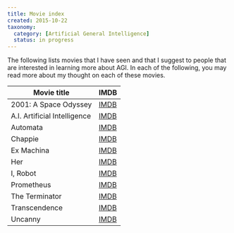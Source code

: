 ```yaml
---
title: Movie index
created: 2015-10-22
taxonomy:
  category: [Artificial General Intelligence]
  status: in progress
---
```


The following lists movies that I have seen and that I suggest to people that are interested in learning more about AGI. In each of the following, you may read more about my thought on each of these movies.

| Movie title | IMDB |
|---|---|
| 2001: A Space Odyssey | [IMDB](http://www.imdb.com/title/tt0062622/) |
| A.I. Artificial Intelligence | [IMDB](http://www.imdb.com/title/tt0212720/) |
| Automata | [IMDB](http://www.imdb.com/title/tt1971325/) |
| Chappie | [IMDB](http://www.imdb.com/title/tt1823672/) |
| Ex Machina | [IMDB](http://www.imdb.com/title/tt0470752/) |
| Her | [IMDB](http://www.imdb.com/title/tt1798709/) |
| I, Robot | [IMDB](http://www.imdb.com/title/tt0343818/) |
| Prometheus | [IMDB](http://www.imdb.com/title/tt1446714/) |
| The Terminator | [IMDB](http://www.imdb.com/title/tt0088247/) |
| Transcendence | [IMDB](http://www.imdb.com/title/tt2209764/) |
| Uncanny | [IMDB](http://www.imdb.com/title/tt2321502/) |